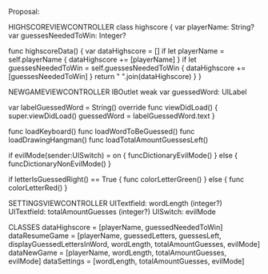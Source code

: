 Proposal:

HIGHSCOREVIEWCONTROLLER
class highscore {
  var playerName: String?
  var guessesNeededToWin: Integer?
  
  func highscoreData() {
    var dataHighscore = []
    if let playerName = self.playerName {
      dataHighscore += [playerName]
    }
    if let guessesNeededToWin = self.guessesNeededToWin {
      dataHighscore += [guessesNeededToWin]
    }
    return " ".join(dataHighscore)
  }
}


NEWGAMEVIEWCONTROLLER
IBOutlet weak var guessedWord: UILabel

var labelGuessedWord = String()
override func viewDidLoad() {
  super.viewDidLoad()
  guessedWord = labelGuessedWord.text
}

func loadKeyboard()
func loadWordToBeGuessed()
func loadDrawingHangman()
func loadTotalAmountGuessesLeft()

if evilMode(sender:UISwitch) = on {
  funcDictionaryEvilMode()
}
else {
  funcDictionaryNonEvilMode()
}

if letterIsGuessedRight() == True {
  func colorLetterGreen()
}
else {
  func colorLetterRed()
}


SETTINGSVIEWCONTROLLER
UITextfield: wordLength (integer?)
UITextfield: totalAmountGuesses (integer?)
UISwitch: evilMode


CLASSES
dataHighscore = [playerName, guessedNeededToWin]
dataResumeGame = [playerName, guessedLetters, guessesLeft, displayGuessedLettersInWord, wordLength, totalAmountGuesses, evilMode]
dataNewGame = [playerName, wordLength, totalAmountGuesses, evilMode]
dataSettings = [wordLength, totalAmountGuesses, evilMode]



